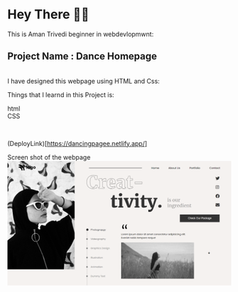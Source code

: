 # Hey There 👋👋
This is Aman Trivedi beginner in webdevlopmwnt:

## Project Name : Dance Homepage


</br>
I have designed this webpage using HTML and Css:
<br>

Things that I learnd in this Project is:
<br>

html <br>
CSS

<br>

(DeployLink)[https://dancingpagee.netlify.app/]




 Screen shot of the webpage
![Web Site Image](./UsedImages/screencapture-127-0-0-1-5500-index-html-2022-07-28-21_03_16.png)





